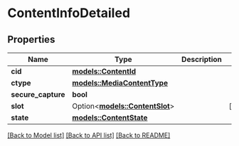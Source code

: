 # ContentInfoDetailed

## Properties

Name | Type | Description | Notes
------------ | ------------- | ------------- | -------------
**cid** | [**models::ContentId**](ContentId.md) |  | 
**ctype** | [**models::MediaContentType**](MediaContentType.md) |  | 
**secure_capture** | **bool** |  | 
**slot** | Option<[**models::ContentSlot**](ContentSlot.md)> |  | [optional]
**state** | [**models::ContentState**](ContentState.md) |  | 

[[Back to Model list]](../README.md#documentation-for-models) [[Back to API list]](../README.md#documentation-for-api-endpoints) [[Back to README]](../README.md)


